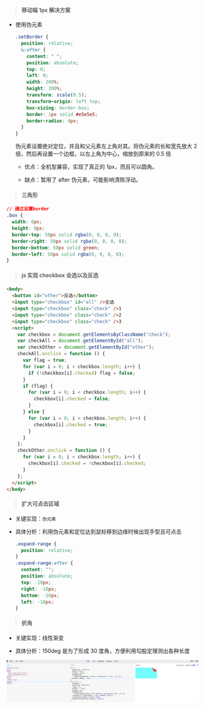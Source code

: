 > #### 移动端 1px 解决方案

- 使用伪元素

  ```css
  .setBorder {
    position: relative;
    &:after {
      content: " ";
      position: absolute;
      top: 0;
      left: 0;
      width: 200%;
      height: 200%;
      transform: scale(0.5);
      transform-origin: left top;
      box-sizing: border-box;
      border: 1px solid #e5e5e5;
      border-radius: 4px;
    }
  }
  ```

  伪元素设置绝对定位，并且和父元素左上角对其。将伪元素的长和宽先放大 2 倍，然后再设置一个边框，以左上角为中心，缩放到原来的 0.5 倍

  - 优点：全机型兼容，实现了真正的 1px，而且可以圆角。

  - 缺点：暂用了 after 伪元素，可能影响清除浮动。

> #### 三角形

```css
// 通过设置border
.box {
  width: 0px;
  height: 0px;
  border-top: 50px solid rgba(0, 0, 0, 0);
  border-right: 50px solid rgba(0, 0, 0, 0);
  border-bottom: 50px solid green;
  border-left: 50px solid rgba(0, 0, 0, 0);
}
```

> #### js 实现 checkbox 全选以及反选

```html
<body>
  <button id="other">反选</button>
  <input type="checkbox" id="all" />全选
  <input type="checkbox" class="check" />1
  <input type="checkbox" class="check" />2
  <input type="checkbox" class="check" />3
  <script>
    var checkbox = document.getElementsByClassName("check");
    var checkAll = document.getElementById("all");
    var checkOther = document.getElementById("other");
    checkAll.onclick = function () {
      var flag = true;
      for (var i = 0; i < checkbox.length; i++) {
        if (!checkbox[i].checked) flag = false;
      }
      if (flag) {
        for (var i = 0; i < checkbox.length; i++) {
          checkbox[i].checked = false;
        }
      } else {
        for (var i = 0; i < checkbox.length; i++) {
          checkbox[i].checked = true;
        }
      }
    };
    checkOther.onclick = function () {
      for (var i = 0; i < checkbox.length; i++) {
        checkbox[i].checked = !checkbox[i].checked;
      }
    };
  </script>
</body>
```

> #### 扩大可点击区域

- 关键实现：`伪元素`

- 具体分析：利用伪元素和定位达到鼠标移到边缘时候出现手型且可点击

  ```css
  .expand-range {
    position: relative;
  }
  .expand-range:after {
    content: "";
    position: absolute;
    top: -10px;
    right: -10px;
    bottom: -10px;
    left: -10px;
  }
  ```

> #### 折角

- 关键实现：线性渐变

- 具体分析：150deg 是为了形成 30 度角，方便利用勾股定理测出各种长度

<img src="imgs/zhejiao.png" />
